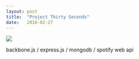 ```yaml
---
layout: post
title:  "Project Thirty Seconds"
date:   2016-02-27
---
```


<img src="{{ site.baseurl }}/assets/images/30seconds.png" />

backbone.js / express.js / mongodb / spotify web api